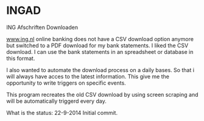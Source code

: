 INGAD
=====
ING Afschriften Downloaden

www.ing.nl online banking does not have a CSV download option anymore but switched to a PDF download for my bank statements. 
I liked the CSV download. 
I can use the bank statements in an spreadsheet or database in this format.

I also wanted to automate the download process on a daily bases. 
So that i will always have acces to the latest information. 
This give me the opportunity to write triggers on specific events.

This program recreates the old CSV download by using screen scraping and will be automatically triggerd every day.

What is the status:
22-9-2014 Initial commit.
